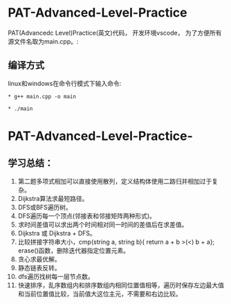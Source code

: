 # PAT-Advanced-Level-Practice
PAT(Advancedc Level)Practice(英文)代码，
开发环境vscode，
为了方便所有源文件名取为main.cpp。:
## 编译方式
linux和windows在命令行模式下输入命令:   
```
* g++ main.cpp -o main
```
```
* ./main
```
# PAT-Advanced-Level-Practice-
## 学习总结：
1. 第二题多项式相加可以直接使用散列，定义结构体使用二路归并相加过于复杂。
1003. Dijkstra算法求最短路径。
1004. DFS或BFS遍历树。
1013. DFS遍历每一个顶点(邻接表和邻接矩阵两种形式)。
1016. 求时间差值可以求出两个时间相对同一时间的差值后在求差值。
1030. Dijkstra 或 Dijkstra + DFS。
1038. 比较拼接字符串大小，cmp(string a, string b){ return a + b >(<) b + a}; erase()函数，删除迭代器指定位置元素。
1070. 贪心求最优解。
1074. 静态链表反转。
1094. dfs遍历找树每一层节点数。
1101. 快速排序，乱序数组内和排序数组内相同位置值相等，遍历时保存左边最大值和当前位置值比较，当前值大这位主元，不需要和右边比较。



